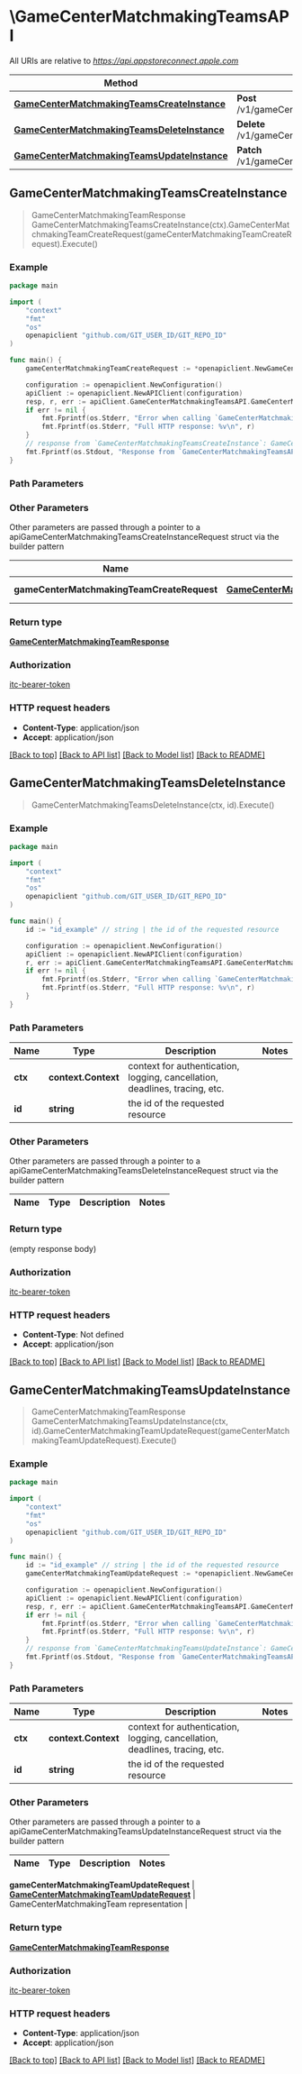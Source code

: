 # \GameCenterMatchmakingTeamsAPI

All URIs are relative to *https://api.appstoreconnect.apple.com*

Method | HTTP request | Description
------------- | ------------- | -------------
[**GameCenterMatchmakingTeamsCreateInstance**](GameCenterMatchmakingTeamsAPI.md#GameCenterMatchmakingTeamsCreateInstance) | **Post** /v1/gameCenterMatchmakingTeams | 
[**GameCenterMatchmakingTeamsDeleteInstance**](GameCenterMatchmakingTeamsAPI.md#GameCenterMatchmakingTeamsDeleteInstance) | **Delete** /v1/gameCenterMatchmakingTeams/{id} | 
[**GameCenterMatchmakingTeamsUpdateInstance**](GameCenterMatchmakingTeamsAPI.md#GameCenterMatchmakingTeamsUpdateInstance) | **Patch** /v1/gameCenterMatchmakingTeams/{id} | 



## GameCenterMatchmakingTeamsCreateInstance

> GameCenterMatchmakingTeamResponse GameCenterMatchmakingTeamsCreateInstance(ctx).GameCenterMatchmakingTeamCreateRequest(gameCenterMatchmakingTeamCreateRequest).Execute()



### Example

```go
package main

import (
	"context"
	"fmt"
	"os"
	openapiclient "github.com/GIT_USER_ID/GIT_REPO_ID"
)

func main() {
	gameCenterMatchmakingTeamCreateRequest := *openapiclient.NewGameCenterMatchmakingTeamCreateRequest(*openapiclient.NewGameCenterMatchmakingTeamCreateRequestData("Type_example", *openapiclient.NewGameCenterMatchmakingTeamCreateRequestDataAttributes("ReferenceName_example", int32(123), int32(123)), *openapiclient.NewGameCenterMatchmakingRuleCreateRequestDataRelationships(*openapiclient.NewGameCenterMatchmakingQueueCreateRequestDataRelationshipsRuleSet(*openapiclient.NewGameCenterMatchmakingQueueRelationshipsRuleSetData("Type_example", "Id_example"))))) // GameCenterMatchmakingTeamCreateRequest | GameCenterMatchmakingTeam representation

	configuration := openapiclient.NewConfiguration()
	apiClient := openapiclient.NewAPIClient(configuration)
	resp, r, err := apiClient.GameCenterMatchmakingTeamsAPI.GameCenterMatchmakingTeamsCreateInstance(context.Background()).GameCenterMatchmakingTeamCreateRequest(gameCenterMatchmakingTeamCreateRequest).Execute()
	if err != nil {
		fmt.Fprintf(os.Stderr, "Error when calling `GameCenterMatchmakingTeamsAPI.GameCenterMatchmakingTeamsCreateInstance``: %v\n", err)
		fmt.Fprintf(os.Stderr, "Full HTTP response: %v\n", r)
	}
	// response from `GameCenterMatchmakingTeamsCreateInstance`: GameCenterMatchmakingTeamResponse
	fmt.Fprintf(os.Stdout, "Response from `GameCenterMatchmakingTeamsAPI.GameCenterMatchmakingTeamsCreateInstance`: %v\n", resp)
}
```

### Path Parameters



### Other Parameters

Other parameters are passed through a pointer to a apiGameCenterMatchmakingTeamsCreateInstanceRequest struct via the builder pattern


Name | Type | Description  | Notes
------------- | ------------- | ------------- | -------------
 **gameCenterMatchmakingTeamCreateRequest** | [**GameCenterMatchmakingTeamCreateRequest**](GameCenterMatchmakingTeamCreateRequest.md) | GameCenterMatchmakingTeam representation | 

### Return type

[**GameCenterMatchmakingTeamResponse**](GameCenterMatchmakingTeamResponse.md)

### Authorization

[itc-bearer-token](../README.md#itc-bearer-token)

### HTTP request headers

- **Content-Type**: application/json
- **Accept**: application/json

[[Back to top]](#) [[Back to API list]](../README.md#documentation-for-api-endpoints)
[[Back to Model list]](../README.md#documentation-for-models)
[[Back to README]](../README.md)


## GameCenterMatchmakingTeamsDeleteInstance

> GameCenterMatchmakingTeamsDeleteInstance(ctx, id).Execute()



### Example

```go
package main

import (
	"context"
	"fmt"
	"os"
	openapiclient "github.com/GIT_USER_ID/GIT_REPO_ID"
)

func main() {
	id := "id_example" // string | the id of the requested resource

	configuration := openapiclient.NewConfiguration()
	apiClient := openapiclient.NewAPIClient(configuration)
	r, err := apiClient.GameCenterMatchmakingTeamsAPI.GameCenterMatchmakingTeamsDeleteInstance(context.Background(), id).Execute()
	if err != nil {
		fmt.Fprintf(os.Stderr, "Error when calling `GameCenterMatchmakingTeamsAPI.GameCenterMatchmakingTeamsDeleteInstance``: %v\n", err)
		fmt.Fprintf(os.Stderr, "Full HTTP response: %v\n", r)
	}
}
```

### Path Parameters


Name | Type | Description  | Notes
------------- | ------------- | ------------- | -------------
**ctx** | **context.Context** | context for authentication, logging, cancellation, deadlines, tracing, etc.
**id** | **string** | the id of the requested resource | 

### Other Parameters

Other parameters are passed through a pointer to a apiGameCenterMatchmakingTeamsDeleteInstanceRequest struct via the builder pattern


Name | Type | Description  | Notes
------------- | ------------- | ------------- | -------------


### Return type

 (empty response body)

### Authorization

[itc-bearer-token](../README.md#itc-bearer-token)

### HTTP request headers

- **Content-Type**: Not defined
- **Accept**: application/json

[[Back to top]](#) [[Back to API list]](../README.md#documentation-for-api-endpoints)
[[Back to Model list]](../README.md#documentation-for-models)
[[Back to README]](../README.md)


## GameCenterMatchmakingTeamsUpdateInstance

> GameCenterMatchmakingTeamResponse GameCenterMatchmakingTeamsUpdateInstance(ctx, id).GameCenterMatchmakingTeamUpdateRequest(gameCenterMatchmakingTeamUpdateRequest).Execute()



### Example

```go
package main

import (
	"context"
	"fmt"
	"os"
	openapiclient "github.com/GIT_USER_ID/GIT_REPO_ID"
)

func main() {
	id := "id_example" // string | the id of the requested resource
	gameCenterMatchmakingTeamUpdateRequest := *openapiclient.NewGameCenterMatchmakingTeamUpdateRequest(*openapiclient.NewGameCenterMatchmakingTeamUpdateRequestData("Type_example", "Id_example")) // GameCenterMatchmakingTeamUpdateRequest | GameCenterMatchmakingTeam representation

	configuration := openapiclient.NewConfiguration()
	apiClient := openapiclient.NewAPIClient(configuration)
	resp, r, err := apiClient.GameCenterMatchmakingTeamsAPI.GameCenterMatchmakingTeamsUpdateInstance(context.Background(), id).GameCenterMatchmakingTeamUpdateRequest(gameCenterMatchmakingTeamUpdateRequest).Execute()
	if err != nil {
		fmt.Fprintf(os.Stderr, "Error when calling `GameCenterMatchmakingTeamsAPI.GameCenterMatchmakingTeamsUpdateInstance``: %v\n", err)
		fmt.Fprintf(os.Stderr, "Full HTTP response: %v\n", r)
	}
	// response from `GameCenterMatchmakingTeamsUpdateInstance`: GameCenterMatchmakingTeamResponse
	fmt.Fprintf(os.Stdout, "Response from `GameCenterMatchmakingTeamsAPI.GameCenterMatchmakingTeamsUpdateInstance`: %v\n", resp)
}
```

### Path Parameters


Name | Type | Description  | Notes
------------- | ------------- | ------------- | -------------
**ctx** | **context.Context** | context for authentication, logging, cancellation, deadlines, tracing, etc.
**id** | **string** | the id of the requested resource | 

### Other Parameters

Other parameters are passed through a pointer to a apiGameCenterMatchmakingTeamsUpdateInstanceRequest struct via the builder pattern


Name | Type | Description  | Notes
------------- | ------------- | ------------- | -------------

 **gameCenterMatchmakingTeamUpdateRequest** | [**GameCenterMatchmakingTeamUpdateRequest**](GameCenterMatchmakingTeamUpdateRequest.md) | GameCenterMatchmakingTeam representation | 

### Return type

[**GameCenterMatchmakingTeamResponse**](GameCenterMatchmakingTeamResponse.md)

### Authorization

[itc-bearer-token](../README.md#itc-bearer-token)

### HTTP request headers

- **Content-Type**: application/json
- **Accept**: application/json

[[Back to top]](#) [[Back to API list]](../README.md#documentation-for-api-endpoints)
[[Back to Model list]](../README.md#documentation-for-models)
[[Back to README]](../README.md)

